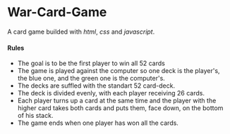 # War-Card-Game

A card game builded with *html*, *css* and *javascript*.

#### Rules
- The goal is to be the first player to win all 52 cards
- The game is played against the computer so one deck is the player's, the blue one, and the green one is the computer's.
- The decks are suffled with the standart 52 card-deck. 
- The deck is divided evenly, with each player receiving 26 cards.
- Each player turns up a card at the same time and the player with the higher card takes both cards and puts them, face down, on the bottom of his stack.
- The game ends when one player has won all the cards.

